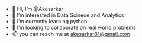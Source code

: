 - 👋 Hi, I’m @Akesarkar
- 👀 I’m interested in Data Scinece and Analytics
- 🌱 I’m currently learning python
- 💞️ I’m looking to collaborate on real world problems
- 📫 you can reach me at akesarkar81@gmail.com

<!---
Akesarkar/Akesarkar is a ✨ special ✨ repository because its `README.md` (this file) appears on your GitHub profile.
You can click the Preview link to take a look at your changes.
--->
